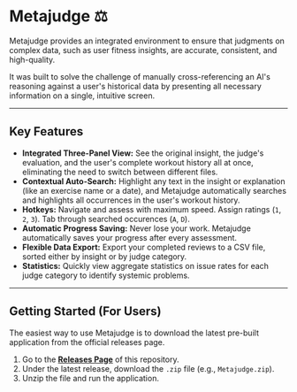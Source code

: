 # Metajudge ⚖️

Metajudge provides an integrated environment to ensure that judgments on complex data, such as user fitness insights, are accurate, consistent, and high-quality. 

It was built to solve the challenge of manually cross-referencing an AI's reasoning against a user's historical data by presenting all necessary information on a single, intuitive screen.

---

## Key Features

* **Integrated Three-Panel View:** See the original insight, the judge's evaluation, and the user's complete workout history all at once, eliminating the need to switch between different files.
* **Contextual Auto-Search:** Highlight any text in the insight or explanation (like an exercise name or a date), and Metajudge automatically searches and highlights all occurrences in the user's workout history.
* **Hotkeys:** Navigate and assess with maximum speed. Assign ratings (`1`, `2`, `3`). Tab through searched occurences (`A`, `D`).
* **Automatic Progress Saving:** Never lose your work. Metajudge automatically saves your progress after every assessment.
* **Flexible Data Export:** Export your completed reviews to a CSV file, sorted either by insight or by judge category.
* **Statistics:** Quickly view aggregate statistics on issue rates for each judge category to identify systemic problems.

---

## Getting Started (For Users)

The easiest way to use Metajudge is to download the latest pre-built application from the official releases page.

1.  Go to the [**Releases Page**](https://github.com/KattMeefer/metajudge/releases) of this repository.
2.  Under the latest release, download the `.zip` file (e.g., `Metajudge.zip`).
3.  Unzip the file and run the application.
